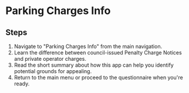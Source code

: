 # Parking Charges Info

## Steps

1. Navigate to "Parking Charges Info" from the main navigation.  
2. Learn the difference between council-issued Penalty Charge Notices and private operator charges.  
3. Read the short summary about how this app can help you identify potential grounds for appealing.  
4. Return to the main menu or proceed to the questionnaire when you're ready.
